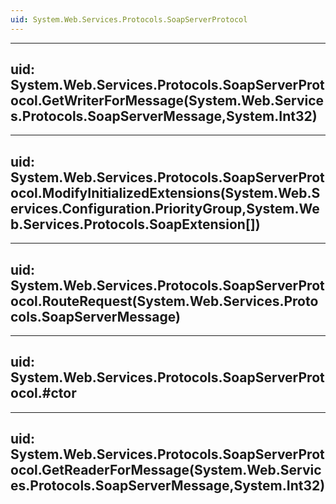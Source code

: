 ```yaml
---
uid: System.Web.Services.Protocols.SoapServerProtocol
---
```


---
uid: System.Web.Services.Protocols.SoapServerProtocol.GetWriterForMessage(System.Web.Services.Protocols.SoapServerMessage,System.Int32)
---

---
uid: System.Web.Services.Protocols.SoapServerProtocol.ModifyInitializedExtensions(System.Web.Services.Configuration.PriorityGroup,System.Web.Services.Protocols.SoapExtension[])
---

---
uid: System.Web.Services.Protocols.SoapServerProtocol.RouteRequest(System.Web.Services.Protocols.SoapServerMessage)
---

---
uid: System.Web.Services.Protocols.SoapServerProtocol.#ctor
---

---
uid: System.Web.Services.Protocols.SoapServerProtocol.GetReaderForMessage(System.Web.Services.Protocols.SoapServerMessage,System.Int32)
---
